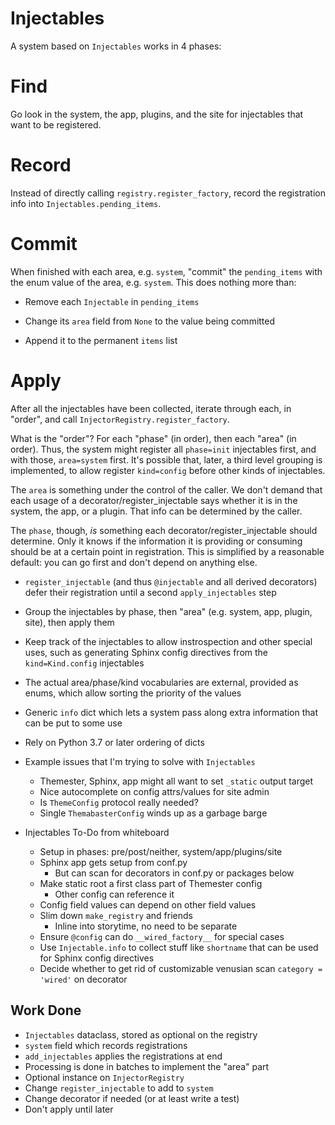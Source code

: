 # Injectables

A system based on ``Injectables`` works in 4 phases:

Find
====

Go look in the system, the app, plugins, and the site for injectables
that want to be registered.

Record
======

Instead of directly calling ``registry.register_factory``, record the
registration info into ``Injectables.pending_items``.

Commit
======

When finished with each area, e.g. ``system``, "commit" the
``pending_items`` with the enum value of the area, e.g. ``system``.
This does nothing more than:

- Remove each ``Injectable`` in ``pending_items``

- Change its ``area`` field from ``None`` to the value being committed

- Append it to the permanent ``items`` list

Apply
=====

After all the injectables have been collected, iterate through each,
in "order", and call ``InjectorRegistry.register_factory``.

What is the "order"? For each "phase" (in order), then each "area"
(in order). Thus, the system might register all ``phase=init`` injectables
first, and with those, ``area=system`` first. It's possible that, later,
a third level grouping is implemented, to allow register ``kind=config``
before other kinds of injectables.

The ``area`` is something under the control of the caller. We don't
demand that each usage of a decorator/register_injectable says whether
it is in the system, the app, or a plugin. That info can be determined
by the caller.

The ``phase``, though, *is* something each decorator/register_injectable
should determine. Only it knows if the information it is providing or
consuming should be at a certain point in registration. This is simplified
by a reasonable default: you can go first and don't depend on anything else.

- ``register_injectable`` (and thus ``@injectable`` and all derived decorators)
  defer their registration until a second ``apply_injectables`` step
- Group the injectables by phase, then "area" (e.g. system, app, plugin,
  site), then apply them
- Keep track of the injectables to allow instrospection and other special
  uses, such as generating Sphinx config directives from the
  `kind=Kind.config` injectables
- The actual area/phase/kind vocabularies are external, provided as enums,
  which allow sorting the priority of the values
- Generic `info` dict which lets a system pass along extra information that
  can be put to some use
- Rely on Python 3.7 or later ordering of dicts


- Example issues that I'm trying to solve with `Injectables`
  * Themester, Sphinx, app might all want to set `_static` output target
  * Nice autocomplete on config attrs/values for site admin
  * Is `ThemeConfig` protocol really needed?
  * Single `ThemabasterConfig` winds up as a garbage barge

- Injectables To-Do from whiteboard
  * Setup in phases: pre/post/neither, system/app/plugins/site
  * Sphinx app gets setup from conf.py
    - But can scan for decorators in conf.py or packages below
  * Make static root a first class part of Themester config
    - Other config can reference it
  * Config field values can depend on other field values
  * Slim down `make_registry` and friends
    - Inline into storytime, no need to be separate
  * Ensure `@config` can do `__wired_factory__` for special cases
  * Use `Injectable.info` to collect stuff like `shortname` that can be used for Sphinx config directives
  * Decide whether to get rid of customizable venusian scan `category = 'wired'` on decorator

## Work Done

* ``Injectables`` dataclass, stored as optional on the registry
* `system` field which records registrations
* `add_injectables` applies the registrations at end
* Processing is done in batches to implement the "area" part
* Optional instance on `InjectorRegistry`
* Change `register_injectable` to add to `system`
* Change decorator if needed (or at least write a test)
* Don't apply until later
